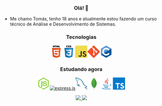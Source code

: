 <h3 align="center">Olá! 👋</h3>

- Me chamo Tomás, tenho 18 anos e atualmente estou fazendo um curso técnico de Análise e Desenvolvimento de Sistemas.

<h3 align="center">Tecnologias</h3>

<p align="center"><a href="https://developer.mozilla.org/pt-BR/docs/Web/HTML"><img src="https://raw.githubusercontent.com/devicons/devicon/master/icons/html5/html5-original-wordmark.svg" alt="HTML5" width="40px" height="40px"></a><a href="https://developer.mozilla.org/pt-BR/docs/Web/CSS"><img src="https://raw.githubusercontent.com/devicons/devicon/master/icons/css3/css3-original-wordmark.svg" alt="CSS3" width="40px"></a><a href="https://developer.mozilla.org/pt-BR/docs/Web/JavaScript"><img src="https://raw.githubusercontent.com/devicons/devicon/master/icons/javascript/javascript-original.svg" alt="JavaScript" width="40px"></a><a href="https://git-scm.com/"><img src="https://raw.githubusercontent.com/devicons/devicon/master/icons/git/git-original.svg" alt="git" width="40"></a><a href="https://devdocs.io/c/"><img src="https://raw.githubusercontent.com/devicons/devicon/master/icons/c/c-original.svg" alt="C" width="40"></a></p>

<h3 align="center">Estudando agora</h3>

<p align="center"><a href="https://nodejs.org/en/docs"><img src="https://raw.githubusercontent.com/devicons/devicon/master/icons/nodejs/nodejs-original.svg" alt="Node.js" width="40"></a><a href="https://expressjs.com/"><img src="https://encrypted-tbn0.gstatic.com/images?q=tbn:ANd9GcQLA972a1NXwGHTIpgjxpRdu1DD5te1evggDgjNvM_FcbtGxaPYrHbV27RNzJSA_ZhrY28&usqp=CAU" alt="express.js" width="40"></a><a href="https://dev.mysql.com/doc/"><img src="https://raw.githubusercontent.com/devicons/devicon/master/icons/mysql/mysql-original.svg" alt="MySQL" width="40"></a><a href="https://www.mongodb.com/docs/"></a><img src="https://raw.githubusercontent.com/devicons/devicon/master/icons/mongodb/mongodb-original.svg" alt="MongoDB" width="40"><a href="https://docs.oracle.com/en/java/"><img src="https://raw.githubusercontent.com/devicons/devicon/master/icons/java/java-original.svg" alt="Java" width="40"></a><a href="https://www.typescriptlang.org/docs/"><img src="https://raw.githubusercontent.com/devicons/devicon/master/icons/typescript/typescript-original.svg" alt="TypeScript" width="40px"></a></p>

<p align="center"><a href="https://github.com/tomaslmz">
<img height="180em" src="https://github-readme-stats.vercel.app/api/top-langs/?username=tomaslmz&layout=compact&langs_count=7&theme=dracula"/>
<img height="180em" src="https://github-readme-stats.vercel.app/api?username=tomaslmz&show_icons=true&theme=dracula&include_all_commits=true&count_private=true "/></a></p>
